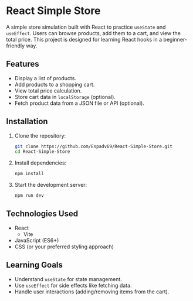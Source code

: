 # React Simple Store

A simple store simulation built with React to practice `useState` and `useEffect`. Users can browse products, add them to a cart, and view the total price. This project is designed for learning React hooks in a beginner-friendly way.

## Features

- Display a list of products.
- Add products to a shopping cart.
- View total price calculation.
- Store cart data in `localStorage` (optional).
- Fetch product data from a JSON file or API (optional).

## Installation

1. Clone the repository:
   ```sh
   git clone https://github.com/Espadv69/React-Simple-Store.git
   cd React-Simple-Store
   ```
2. Install dependencies:
   ```sh
   npm install
   ```
3. Start the development server:
   ```sh
   npm run dev
   ```

## Technologies Used

- React
  - Vite
- JavaScript (ES6+)
- CSS (or your preferred styling approach)

## Learning Goals

- Understand `useState` for state management.
- Use `useEffect` for side effects like fetching data.
- Handle user interactions (adding/removing items from the cart).
